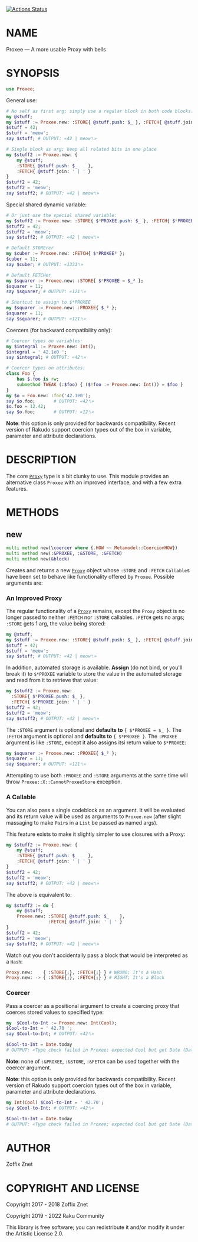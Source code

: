 [![Actions Status](https://github.com/raku-community-modules/Proxee/actions/workflows/test.yml/badge.svg)](https://github.com/raku-community-modules/Proxee/actions)

NAME
====

Proxee — A more usable Proxy with bells

SYNOPSIS
========

```raku
use Proxee;
```

General use:

```raku
# No self as first arg; simply use a regular block in both code blocks:
my @stuff;
my $stuff := Proxee.new: :STORE{ @stuff.push: $_ }, :FETCH{ @stuff.join: ' | ' }
$stuff = 42;
$stuff = 'meow';
say $stuff; # OUTPUT: «42 | meow␤»

# Single block as arg; keep all related bits in one place
my $stuff2 := Proxee.new: {
    my @stuff;
    :STORE{ @stuff.push: $_    },
    :FETCH{ @stuff.join: ' | ' }
}
$stuff2 = 42;
$stuff2 = 'meow';
say $stuff2; # OUTPUT: «42 | meow␤»
```

Special shared dynamic variable:

```raku
# Or just use the special shared variable:
my $stuff2 := Proxee.new: :STORE{ $*PROXEE.push: $_ }, :FETCH{ $*PROXEE.join: ' | ' }
$stuff2 = 42;
$stuff2 = 'meow';
say $stuff2; # OUTPUT: «42 | meow␤»

# Default STORErer
my $cuber := Proxee.new: :FETCH{ $*PROXEE³ };
$cuber = 11;
say $cuber; # OUTPUT: «1331␤»

# Default FETCHer
my $squarer := Proxee.new: :STORE{ $*PROXEE = $_² };
$squarer = 11;
say $squarer; # OUTPUT: «121␤»

# Shortcut to assign to $*PROXEE
my $squarer := Proxee.new: :PROXEE{ $_² };
$squarer = 11;
say $squarer; # OUTPUT: «121␤»
```

Coercers (for backward compatibility only):

```raku
# Coercer types on variables:
my $integral := Proxee.new: Int();
$integral = ' 42.1e0 ';
say $integral; # OUTPUT: «42␤»

# Coercer types on attributes:
class Foo {
    has $.foo is rw;
    submethod TWEAK (:$foo) { ($!foo := Proxee.new: Int()) = $foo }
}
my $o = Foo.new: :foo('42.1e0');
say $o.foo;       # OUTPUT: «42␤»
$o.foo = 12.42;
say $o.foo;       # OUTPUT: «12␤»
```

**Note**: this option is only provided for backwards compatibility. Recent version of Rakudo support coercion types out of the box in variable, parameter and attribute declarations.

DESCRIPTION
===========

The core [`Proxy`](https://docs.raku.org/type/Proxy) type is a bit clunky to use. This module provides an alternative class `Proxee` with an improved interface, and with a few extra features.

METHODS
=======

new
---

```raku
multi method new(\coercer where {.HOW ~~ Metamodel::CoercionHOW})
multi method new(:&PROXEE, :&STORE, :&FETCH)
multi method new(&block)
```

Creates and returns a new [`Proxy`](https://docs.perl6.org/type/Proxy) object whose `:STORE` and `:FETCH` `Callable`s have been set to behave like functionality offered by `Proxee`. Possible arguments are:

### An Improved Proxy

The regular functionality of a [`Proxy`](https://docs.perl6.org/type/Proxy) remains, except the `Proxy` object is no longer passed to neither `:FETCH` nor `:STORE` callables. `:FETCH` gets no args; `:STORE` gets 1 arg, the value being stored:

```raku
my @stuff;
my $stuff := Proxee.new: :STORE{ @stuff.push: $_ }, :FETCH{ @stuff.join: ' | ' }
$stuff = 42;
$stuff = 'meow';
say $stuff; # OUTPUT: «42 | meow␤»
```

In addition, automated storage is available. **Assign** (do not bind, or you'll break it) to `$*PROXEE` variable to store the value in the automated storage and read from it to retrieve that value:

```raku
my $stuff2 := Proxee.new:
  :STORE{ $*PROXEE.push: $_ },
  :FETCH{ $*PROXEE.join: ' | ' }
$stuff2 = 42;
$stuff2 = 'meow';
say $stuff2; # OUTPUT: «42 | meow␤»
```

The `:STORE` argument is optional and **defaults to** `{ $*PROXEE = $_ }`. The `:FETCH` argument is optional and **defaults to** `{ $*PROXEE }`. The `:PROXEE` argument is like `:STORE`, except it also assigns itsi return value to `$*PROXEE`:

```raku
my $squarer := Proxee.new: :PROXEE{ $_² };
$squarer = 11;
say $squarer; # OUTPUT: «121␤»
```

Attempting to use both `:PROXEE` and `:STORE` arguments at the same time will throw `Proxee::X::CannotProxeeStore` exception.

### A Callable

You can also pass a single codeblock as an argument. It will be evaluated and its return value will be used as arguments to `Proxee.new` (after slight massaging to make `Pair`s in a `List` be passed as named args).

This feature exists to make it slightly simpler to use closures with a Proxy:

```raku
my $stuff2 := Proxee.new: {
    my @stuff;
    :STORE{ @stuff.push: $_    },
    :FETCH{ @stuff.join: ' | ' }
}
$stuff2 = 42;
$stuff2 = 'meow';
say $stuff2; # OUTPUT: «42 | meow␤»
```

The above is equivalent to:

```raku
my $stuff2 := do {
    my @stuff;
    Proxee.new: :STORE{ @stuff.push: $_    },
                :FETCH{ @stuff.join: ' | ' }
}
$stuff2 = 42;
$stuff2 = 'meow';
say $stuff2; # OUTPUT: «42 | meow␤»
```

Watch out you don't accidentally pass a block that would be interpreted as a `Hash`:

```raku
Proxy.new:    { :STORE{;}, :FETCH{;} } # WRONG; It's a Hash
Proxy.new: -> { :STORE{;}, :FETCH{;} } # RIGHT; It's a Block
```

### Coercer

Pass a coercer as a positional argument to create a coercing proxy that coerces stored values to specified type:

```raku
my  $Cool-to-Int := Proxee.new: Int(Cool);
$Cool-to-Int = ' 42.70 ';
say $Cool-to-Int; # OUTPUT: «42␤»

$Cool-to-Int = Date.today
# OUTPUT: «Type check failed in Proxee; expected Cool but got Date (Date)␤»
```

**Note**: none of `:&PROXEE`, `:&STORE`, `:&FETCH` can be used together with the coercer argument.

**Note**: this option is only provided for backwards compatibility. Recent version of Rakudo support coercion types out of the box in variable, parameter and attribute declarations.

```raku
my Int(Cool) $Cool-to-Int = ' 42.70';
say $Cool-to-Int; # OUTPUT: «42␤»

$Cool-to-Int = Date.today
# OUTPUT: «Type check failed in Proxee; expected Cool but got Date (Date)␤»
```

AUTHOR
======

Zoffix Znet

COPYRIGHT AND LICENSE
=====================

Copyright 2017 - 2018 Zoffix Znet

Copyright 2019 - 2022 Raku Community

This library is free software; you can redistribute it and/or modify it under the Artistic License 2.0.

